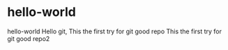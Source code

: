 # hello-world
hello-world
Hello git,
This the first try for git good repo
This the first try for git good repo2

